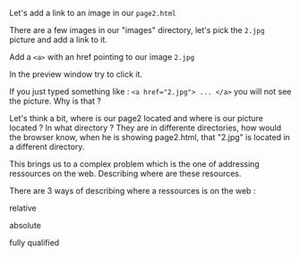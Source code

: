 Let's add a link to an image in our `page2.html`

There are a few images in our "images" directory, let's pick the `2.jpg` picture and add a link to it.

Add a `<a>` with an href pointing to our image `2.jpg`

In the preview window try to click it.

If you just typed something like : `<a href="2.jpg"> ... </a>` you will  not see the picture. Why is that ?

Let's think a bit, where is our page2 located and where is our picture located ? In what directory ? They are in differente directories, how would the browser know, when he is showing page2.html, that "2.jpg" is located in a different directory.

This brings us to a complex problem which is the one of addressing ressources on the web. Describing where are these resources.

There are 3 ways of describing where a ressources is on the web :

relative

absolute

fully qualified